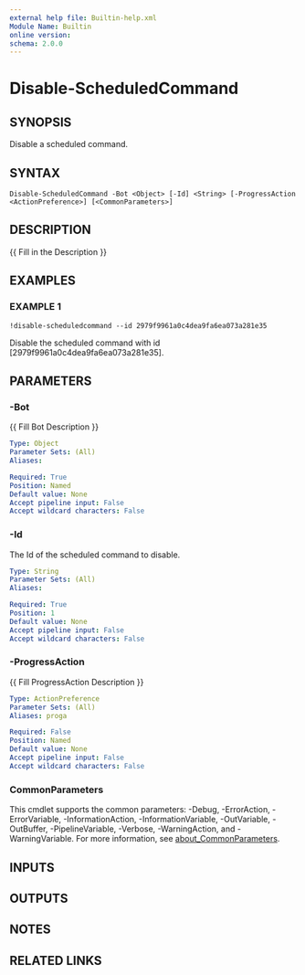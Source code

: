 ```yaml
---
external help file: Builtin-help.xml
Module Name: Builtin
online version:
schema: 2.0.0
---
```


# Disable-ScheduledCommand

## SYNOPSIS
Disable a scheduled command.

## SYNTAX

```
Disable-ScheduledCommand -Bot <Object> [-Id] <String> [-ProgressAction <ActionPreference>] [<CommonParameters>]
```

## DESCRIPTION
{{ Fill in the Description }}

## EXAMPLES

### EXAMPLE 1
```
!disable-scheduledcommand --id 2979f9961a0c4dea9fa6ea073a281e35
```

Disable the scheduled command with id \[2979f9961a0c4dea9fa6ea073a281e35\].

## PARAMETERS

### -Bot
{{ Fill Bot Description }}

```yaml
Type: Object
Parameter Sets: (All)
Aliases:

Required: True
Position: Named
Default value: None
Accept pipeline input: False
Accept wildcard characters: False
```

### -Id
The Id of the scheduled command to disable.

```yaml
Type: String
Parameter Sets: (All)
Aliases:

Required: True
Position: 1
Default value: None
Accept pipeline input: False
Accept wildcard characters: False
```

### -ProgressAction
{{ Fill ProgressAction Description }}

```yaml
Type: ActionPreference
Parameter Sets: (All)
Aliases: proga

Required: False
Position: Named
Default value: None
Accept pipeline input: False
Accept wildcard characters: False
```

### CommonParameters
This cmdlet supports the common parameters: -Debug, -ErrorAction, -ErrorVariable, -InformationAction, -InformationVariable, -OutVariable, -OutBuffer, -PipelineVariable, -Verbose, -WarningAction, and -WarningVariable. For more information, see [about_CommonParameters](http://go.microsoft.com/fwlink/?LinkID=113216).

## INPUTS

## OUTPUTS

## NOTES

## RELATED LINKS
